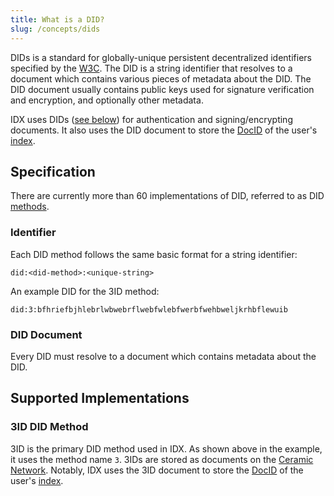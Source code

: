 ```yaml
---
title: What is a DID?
slug: /concepts/dids
---
```


DIDs is a standard for globally-unique persistent decentralized identifiers specified by the [W3C](https://www.w3.org/TR/did-core/). The DID is a string identifier that resolves to a document which contains various pieces of metadata about the DID. The DID document usually contains public keys used for signature verification and encryption, and optionally other metadata. 

IDX uses DIDs ([see below](#supported-implementations)) for authentication and signing/encrypting documents. It also uses the DID document to store the [DocID](core-concepts-ceramic.md#docid) of the user's [index](core-concepts-index.md).

## Specification

There are currently more than 60 implementations of DID, referred to as DID [methods](https://www.w3.org/TR/did-core/#did-syntax). 

### Identifier

Each DID method follows the same basic format for a string identifier:

```
did:<did-method>:<unique-string>
```

An example DID for the 3ID method:

```
did:3:bfhriefbjhlebrlwbwebrflwebfwlebfwerbfwehbweljkrhbflewuib
```

### DID Document

Every DID must resolve to a document which contains metadata about the DID.


## Supported Implementations

### 3ID DID Method

3ID is the primary DID method used in IDX. As shown above in the example, it uses the method name `3`. 3IDs are stored as documents on the [Ceramic Network](core-concepts-ceramic.md). Notably, IDX uses the 3ID document to store the [DocID](core-concepts-ceramic.md#docid) of the user's [index](core-concepts-index.md).


